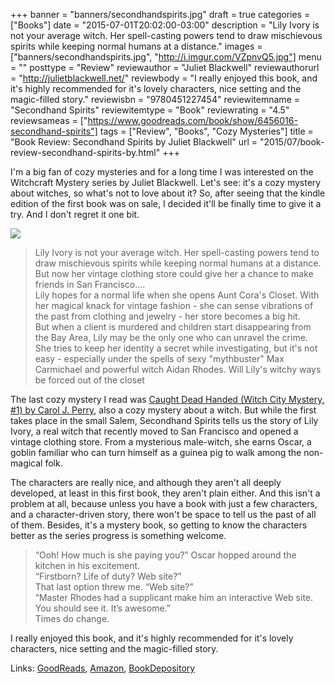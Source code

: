 +++
banner = "banners/secondhandspirits.jpg"
draft = true
categories = ["Books"]
date = "2015-07-01T20:02:00-03:00"
description = "Lily Ivory is not your average witch. Her spell-casting powers tend to draw mischievous spirits while keeping normal humans at a distance."
images = ["banners/secondhandspirits.jpg", "http://i.imgur.com/VZpnvQ5.jpg"]
menu = ""
posttype = "Review"
reviewauthor = "Juliet Blackwell"
reviewauthorurl = "http://julietblackwell.net/"
reviewbody = "I really enjoyed this book, and it's highly recommended for it's lovely characters, nice setting and the magic-filled story."
reviewisbn = "9780451227454"
reviewitemname = "Secondhand Spirits"
reviewitemtype = "Book"
reviewrating = "4.5"
reviewsameas = ["https://www.goodreads.com/book/show/6456016-secondhand-spirits"]
tags = ["Review", "Books", "Cozy Mysteries"]
title = "Book Review: Secondhand Spirits by Juliet Blackwell"
url = "2015/07/book-review-secondhand-spirits-by.html"
+++

I'm a big fan of cozy mysteries and for a long time I was interested on the Witchcraft Mystery series by Juliet Blackwell. 
Let's see: it's a cozy mystery about witches, so what's not to love about it? 
So, after seeing that the kindle edition of the first book was on sale, 
I decided it'll be finally time to give it a try. And I don't regret it one bit. 

<!--more-->

<img src="http://i.imgur.com/VZpnvQ5.jpg" class="img-medium">

> Lily Ivory is not your average witch. Her spell-casting powers tend to draw 
mischievous spirits while keeping normal humans at a distance. 
But now her vintage clothing store could give her a chance to make friends in San Francisco....  
Lily hopes for a normal life when she opens Aunt Cora's Closet. With her magical knack for vintage fashion - 
she can sense vibrations of the past from clothing and jewelry - her store becomes a big hit.  
But when a client is murdered and children start disappearing from the Bay Area, 
Lily may be the only one who can unravel the crime. She tries to keep her identity a secret while investigating, 
but it's not easy - especially under the spells of sexy "mythbuster" Max Carmichael and powerful witch Aidan Rhodes. 
Will Lily's witchy ways be forced out of the closet

The last cozy mystery I read was 
[Caught Dead Handed (Witch City Mystery, #1) by Carol J. Perry](http://www.bookdepository.com/Caught-Dead-Handed-Carol-J-Perry/9781617733697?a_aid=thiagomgd), 
also a cozy mystery about a witch. 
But while the first takes place in the small Salem, Secondhand Spirits tells us the story of Lily Ivory, 
a real witch that recently moved to San Francisco and opened a vintage clothing store. 
From a mysterious male-witch, she earns Oscar, 
a goblin familiar who can turn himself as a guinea pig to walk among the non-magical folk.

The characters are really nice, and although they aren't all deeply developed, at least in this first book, 
they aren't plain either. And this isn't a problem at all, because unless you have a book with just a few characters, 
and a character-driven story, there won't be space to tell us the past of all of them. 
Besides, it's a mystery book, so getting to know the characters better as the series progress is something welcome.

> “Ooh! How much is she paying you?” Oscar hopped around the kitchen in his excitement.  
“Firstborn? Life of duty? Web site?”  
That last option threw me. “Web site?”  
“Master Rhodes had a supplicant make him an interactive Web site. You should see it. It’s awesome.”  
Times do change.

I really enjoyed this book, and it's highly recommended for it's lovely characters, nice setting and the magic-filled story.

Links: [GoodReads](https://www.goodreads.com/book/show/6456016-secondhand-spirits), 
[Amazon](http://amzn.to/2crF2qC), 
[BookDepository](http://www.bookdepository.com/Secondhand-Spirits-Juliet-Blackwell/9780451227454?&a_aid=thiagomgd)
